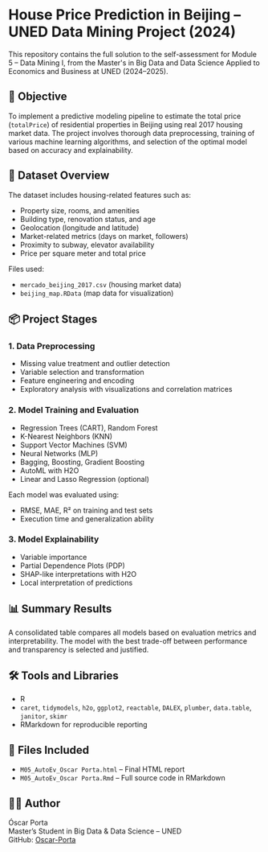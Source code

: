 # House Price Prediction in Beijing – UNED Data Mining Project (2024)

This repository contains the full solution to the self-assessment for Module 5 – Data Mining I, from the Master's in Big Data and Data Science Applied to Economics and Business at UNED (2024–2025).

## 🎯 Objective

To implement a predictive modeling pipeline to estimate the total price (`totalPrice`) of residential properties in Beijing using real 2017 housing market data. The project involves thorough data preprocessing, training of various machine learning algorithms, and selection of the optimal model based on accuracy and explainability.

## 🧾 Dataset Overview

The dataset includes housing-related features such as:
- Property size, rooms, and amenities
- Building type, renovation status, and age
- Geolocation (longitude and latitude)
- Market-related metrics (days on market, followers)
- Proximity to subway, elevator availability
- Price per square meter and total price

Files used:
- `mercado_beijing_2017.csv` (housing market data)
- `beijing_map.RData` (map data for visualization)

## 📦 Project Stages

### 1. Data Preprocessing
- Missing value treatment and outlier detection
- Variable selection and transformation
- Feature engineering and encoding
- Exploratory analysis with visualizations and correlation matrices

### 2. Model Training and Evaluation
- Regression Trees (CART), Random Forest  
- K-Nearest Neighbors (KNN)  
- Support Vector Machines (SVM)  
- Neural Networks (MLP)  
- Bagging, Boosting, Gradient Boosting  
- AutoML with H2O  
- Linear and Lasso Regression (optional)

Each model was evaluated using:
- RMSE, MAE, R² on training and test sets
- Execution time and generalization ability

### 3. Model Explainability
- Variable importance
- Partial Dependence Plots (PDP)
- SHAP-like interpretations with H2O
- Local interpretation of predictions

## 📊 Summary Results

A consolidated table compares all models based on evaluation metrics and interpretability. The model with the best trade-off between performance and transparency is selected and justified.

## 🛠️ Tools and Libraries

- R  
- `caret`, `tidymodels`, `h2o`, `ggplot2`, `reactable`, `DALEX`, `plumber`, `data.table`, `janitor`, `skimr`  
- RMarkdown for reproducible reporting

## 📁 Files Included

- `M05_AutoEv_Oscar Porta.html` – Final HTML report  
- `M05_AutoEv_Oscar Porta.Rmd` – Full source code in RMarkdown  

## 👨‍💻 Author

Óscar Porta  
Master’s Student in Big Data & Data Science – UNED  
GitHub: [Oscar-Porta](https://github.com/Oscar-Porta)
